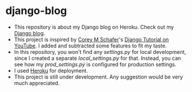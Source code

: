 # django-blog
- This repository is about my Django blog on Heroku. Check out my [Django blog](https://www.myawsdjapp.com/).
- This project is inspired by [Corey M Schafer](https://github.com/CoreyMSchafer)'s [Django Tutorial on YouTube](https://www.youtube.com/watch?v=UmljXZIypDc&list=PL-osiE80TeTtoQCKZ03TU5fNfx2UY6U4p). I added and subtracted some features to fit my taste. 
- In this repository, you won't find any *settings.py* for local development, since I created a separate *local_settings.py* for that. Instead, you can see how my *prod_settings.py* is configured for production settings.
- I used [Heroku](https://www.heroku.com/) for deployment.
- This project is still under development. Any suggestion would be very much appreciated.
